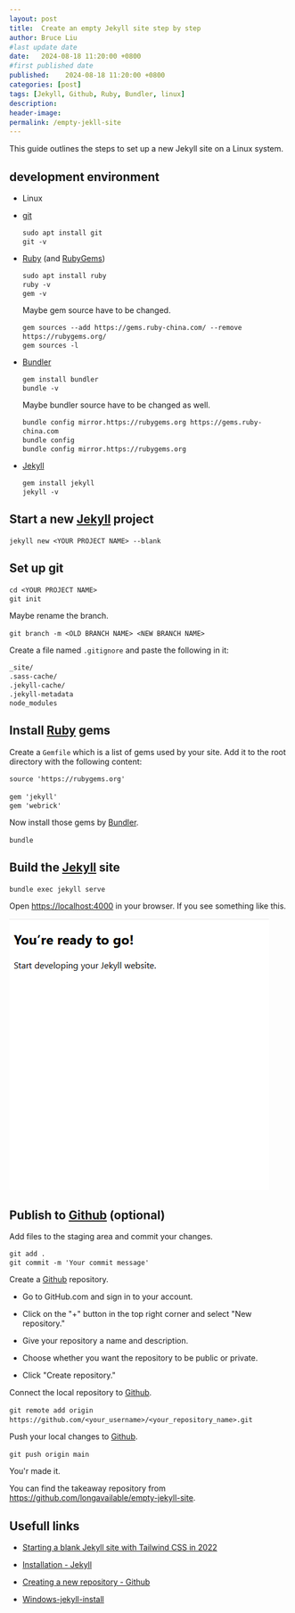 ```yaml
---
layout: post
title:  Create an empty Jekyll site step by step
author: Bruce Liu
#last update date
date:   2024-08-18 11:20:00 +0800
#first published date
published:    2024-08-18 11:20:00 +0800
categories: [post]
tags: [Jekyll, Github, Ruby, Bundler, linux]
description: 
header-image: 
permalink: /empty-jekll-site
---
```


This guide outlines the steps to set up a new Jekyll site on a Linux system. 

<!--the above is the excerpt-->
<!--more-->
<!--the following is the text-->

## development environment

- Linux

- [git]

  ```shell
  sudo apt install git
  git -v
  ```

- [Ruby] (and [RubyGems])

  ```shell
  sudo apt install ruby
  ruby -v
  gem -v
  ```

  Maybe gem source have to be changed.

  ```shell
  gem sources --add https://gems.ruby-china.com/ --remove https://rubygems.org/
  gem sources -l
  ```

- [Bundler]

  ```shell
  gem install bundler
  bundle -v
  ```

  Maybe bundler source have to be changed as well.

  ```shell
  bundle config mirror.https://rubygems.org https://gems.ruby-china.com
  bundle config
  bundle config mirror.https://rubygems.org
  ```

- [Jekyll]

  ```shell
  gem install jekyll
  jekyll -v
  ```

## Start a new [Jekyll] project

  ```shell
  jekyll new <YOUR PROJECT NAME> --blank
  ```

## Set up git

  ```shell
  cd <YOUR PROJECT NAME>
  git init
  ```
  
  Maybe rename the branch.

  `git branch -m <OLD BRANCH NAME> <NEW BRANCH NAME>`

  Create a file named `.gitignore` and paste the following in it:

  ```
  _site/
  .sass-cache/
  .jekyll-cache/
  .jekyll-metadata
  node_modules
  ```

## Install [Ruby] gems

  Create a `Gemfile` which is a list of gems used by your site. Add it to the root directory with the following content:

  ```
  source 'https://rubygems.org'

  gem 'jekyll'
  gem 'webrick'
  ```

  Now install those gems by [Bundler].

  `bundle`

## Build the [Jekyll] site

  `bundle exec jekyll serve`

  Open <https://localhost:4000> in your browser. If you see something like this.

  ![readytogo](assets/pics/readytogo.png)

## Publish to [Github] (optional)

  Add files to the staging area and commit your changes.

  ```shell
  git add .
  git commit -m 'Your commit message'
  ```
  Create a [Github] repository.
  
  - Go to GitHub.com and sign in to your account.

  - Click on the "+" button in the top right corner and select "New repository."

  - Give your repository a name and description.

  - Choose whether you want the repository to be public or private.

  - Click "Create repository."

  Connect the local repository to [Github].

  `git remote add origin https://github.com/<your_username>/<your_repository_name>.git`

  Push your local changes to [Github].

  `git push origin main`

You'r made it.

You can find the takeaway repository from <https://github.com/longavailable/empty-jekyll-site>.

## Usefull links

- [Starting a blank Jekyll site with Tailwind CSS in 2022](https://mzrn.sh/2022/04/09/starting-a-blank-jekyll-site-with-tailwind-css-in-2022)

- [Installation - Jekyll](https://jekyllrb.com/docs/installation)

- [Creating a new repository - Github](https://docs.github.com/en/repositories/creating-and-managing-repositories/creating-a-new-repository)

- [Windows-jekyll-install](https://hoytpr.github.io/Windows-jekyll-install/readme.html)

<!--links-->
[Ruby]:https://www.ruby-lang.org/en/documentation/installation
[RubyGems]:https://github.com/rubygems/rubygems?tab=readme-ov-file#installation
[Bundler]:https://bundler.io
[Jekyll]:https://jekyllrb.com
[git]:https://git-scm.com
[github]:https://github.com

